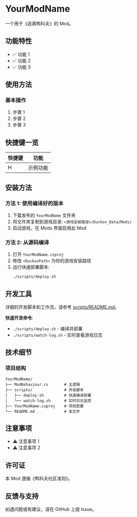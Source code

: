 # YourModName

<!-- ⚠️ 修改以下所有内容为你的 Mod 信息 -->

一个用于《逃离鸭科夫》的 Mod。

## 功能特性

- ✅ 功能 1
- ✅ 功能 2
- ✅ 功能 3

## 使用方法

### 基本操作
1. 步骤 1
2. 步骤 2
3. 步骤 3

## 快捷键一览

| 快捷键 | 功能 |
|--------|------|
| H | 示例功能 |

## 安装方法

### 方法 1: 使用编译好的版本
1. 下载发布的 `YourModName` 文件夹
2. 将文件夹复制到游戏目录: `<游戏安装路径>/Duckov_Data/Mods/`
3. 启动游戏，在 Mods 界面启用此 Mod

### 方法 2: 从源码编译
1. 打开 `YourModName.csproj`
2. 修改 `<DuckovPath>` 为你的游戏安装路径
3. 运行快速部署脚本:
   ```bash
   ./scripts/deploy.sh
   ```

## 开发工具

详细的开发脚本和工作流，请参考 [scripts/README.md](scripts/README.md)。

**快速开发命令**:
- `./scripts/deploy.sh` - 编译并部署
- `./scripts/watch-log.sh` - 实时查看游戏日志

## 技术细节

### 项目结构
```
YourModName/
├── ModBehaviour.cs       # 主逻辑
├── scripts/              # 开发脚本
│   ├── deploy.sh         # 快速编译部署
│   └── watch-log.sh      # 实时日志监控
├── YourModName.csproj    # 项目配置
└── README.md             # 本文件
```

## 注意事项

- ⚠️ 注意事项 1
- ⚠️ 注意事项 2

## 许可证

本 Mod 遵循《鸭科夫社区准则》。

## 反馈与支持

如遇问题或有建议，请在 GitHub 上提 Issue。
